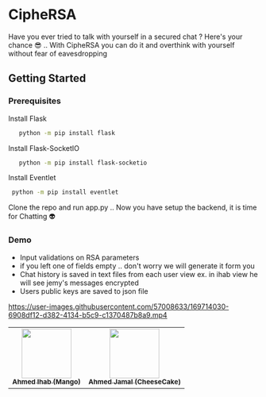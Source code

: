 # CipheRSA
Have you ever tried to talk with yourself in a secured chat ?
Here's your chance 😎 .. With CipheRSA you can do it and overthink with yourself without fear of eavesdropping

## Getting Started

### Prerequisites

Install Flask
```sh
   python -m pip install flask
   ```
Install Flask-SocketIO
```sh
   python -m pip install flask-socketio
   ```
Install Eventlet 
  ```sh
   python -m pip install eventlet
   ```
Clone the repo and run app.py  ..  Now you have setup the backend, it is time for Chatting 👽

### Demo 
- Input validations on RSA parameters
- if you left one of fields empty .. don't worry we will generate it form you
- Chat history is saved in text files from each user view ex. in ihab view he will see jemy's messages encrypted 
- Users public keys are saved to json file

https://user-images.githubusercontent.com/57008633/169714030-6908df12-d382-4134-b5c9-c1370487b8a9.mp4


<div align="center">
  
<table>
  <tr>
    <td align="center"><a href="https://github.com/ahmedihabb2"><img src="https://avatars.githubusercontent.com/u/56982963?s=400&u=53aa0bf3394c2bbedcfc897dd2b97ef7d255faad&v=4)" width="100px;" alt=""/><br /><sub><b>Ahmed Ihab (Mango)</b></sub></a><br />
    </td>
     <td align="center"><a href="https://github.com/AhmadJamal01"><img src="https://avatars.githubusercontent.com/56982963/169656661-7f7b42a9-45da-490c-8434-07336950dca4.jpg" width="100px;" alt=""/><br /><sub><b>Ahmed Jamal (CheeseCake)</b></sub></a><br />
    </td>
  </tr>
  </table>
  
</div>


